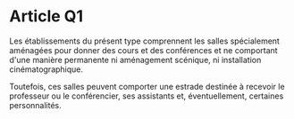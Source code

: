 # Article Q1

Les établissements du présent type comprennent les salles spécialement aménagées pour donner des cours et des conférences et ne comportant d'une manière permanente ni aménagement scénique, ni installation cinématographique.

Toutefois, ces salles peuvent comporter une estrade destinée à recevoir le professeur ou le conférencier, ses assistants et, éventuellement, certaines personnalités.

